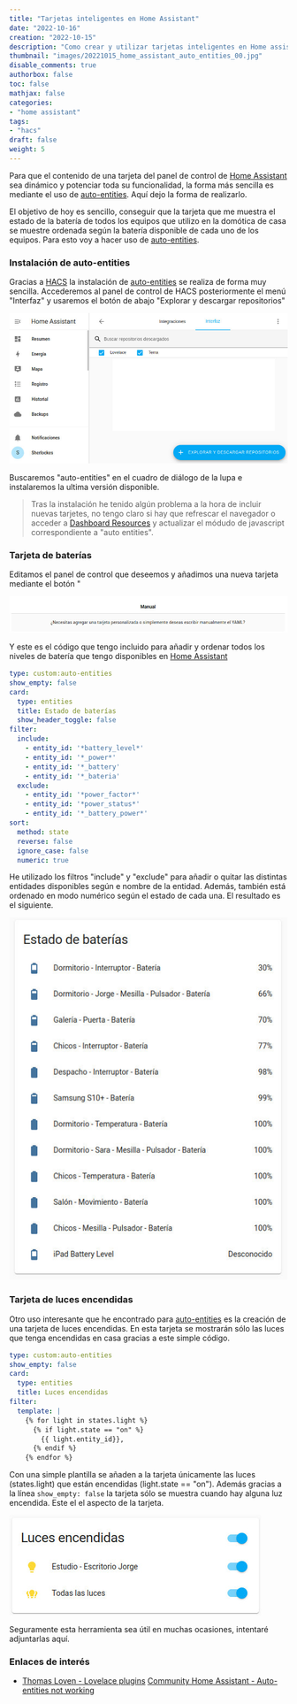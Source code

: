 ```yaml
---
title: "Tarjetas inteligentes en Home Assistant"
date: "2022-10-16"
creation: "2022-10-15"
description: "Como crear y utilizar tarjetas inteligentes en Home assistant mediante auto-entities"
thumbnail: "images/20221015_home_assistant_auto_entities_00.jpg"
disable_comments: true
authorbox: false
toc: false
mathjax: false
categories:
- "home assistant"
tags:
- "hacs"
draft: false
weight: 5
---
```

Para que el contenido de una tarjeta del panel de control de [Home Assistant] sea dinámico y potenciar toda su funcionalidad, la forma más sencilla es mediante el uso de [auto-entities]. Aquí dejo la forma de realizarlo.
<!--more-->
El objetivo de hoy es sencillo, conseguir que la tarjeta que me muestra el estado de la batería de todos los equipos que utilizo en la domótica de casa se muestre ordenada según la batería disponible de cada uno de los equipos. Para esto voy a hacer uso de [auto-entities].

### Instalación de auto-entities
Gracias a [HACS] la instalación de [auto-entities] se realiza de forma muy sencilla. Accederemos al panel de control de HACS posteriormente el menú "Interfaz" y usaremos el botón de abajo "Explorar y descargar repositorios"

![image-01]

Buscaremos "auto-entities" en el cuadro de diálogo de la lupa e instalaremos la ultima versión disponible.

> Tras la instalación he tenido algún problema a la hora de incluir nuevas tarjetes, no tengo claro si hay que refrescar el navegador o acceder a [Dashboard Resources] y actualizar el módudo de javascript correspondiente a "auto entities".

### Tarjeta de baterías
Editamos el panel de control que deseemos y añadimos una nueva tarjeta mediante el botón "

![image-02]

Y este es el código que tengo incluido para añadir y ordenar todos los niveles de batería que tengo disponibles en [Home Assistant]

```yaml
type: custom:auto-entities
show_empty: false
card:
  type: entities
  title: Estado de baterías
  show_header_toggle: false
filter:
  include:
    - entity_id: '*battery_level*'
    - entity_id: '*_power*'
    - entity_id: '*_battery'
    - entity_id: '*_bateria'
  exclude:
    - entity_id: '*power_factor*'
    - entity_id: '*power_status*'
    - entity_id: '*_battery_power*'
sort:
  method: state
  reverse: false
  ignore_case: false
  numeric: true
```

He utilizado los filtros "include" y "exclude" para añadir o quitar las distintas entidades disponibles según e nombre de la entidad. Además, también está ordenado en modo numérico según el estado de cada una. El resultado es el siguiente.

![image-03]

### Tarjeta de luces encendidas
Otro uso interesante que he encontrado para [auto-entities] es la creación de una tarjeta de luces encendidas. En esta tarjeta se mostrarán sólo las luces que tenga encendidas en casa gracias a este simple código.

```yaml
type: custom:auto-entities
show_empty: false
card:
  type: entities
  title: Luces encendidas
filter:
  template: |
    {% for light in states.light %}
      {% if light.state == "on" %}
        {{ light.entity_id}},
      {% endif %}
    {% endfor %}
```
Con una simple plantilla se añaden a la tarjeta únicamente las luces (states.light) que están encendidas (light.state == "on"). Además gracias a la línea `show_empty: false` la tarjeta sólo se muestra cuando hay alguna luz encendida. Este el el aspecto de la tarjeta.

![image-04]

Seguramente esta herramienta sea útil en muchas ocasiones, intentaré adjuntarlas aquí.


### Enlaces de interés
- [Thomas Loven - Lovelace plugins](https://github.com/thomasloven/hass-config/wiki/Lovelace-Plugins)
[Community Home Assistant - Auto-entities not working](https://community.home-assistant.io/t/lovelace-auto-entities-not-working-in-93-2/123807/6)

[auto-entities]: https://github.com/thomasloven/lovelace-auto-entities
[Dashboard Resources]: https://my.home-assistant.io/redirect/lovelace_resources
[HACS]: https://hacs.xyz
[Home Assistant]: https://www.home-assistant.io

[image-01]: /images/20221015_home_assistant_auto_entities_01.jpg
[image-02]: /images/20221015_home_assistant_auto_entities_02.jpg
[image-03]: /images/20221015_home_assistant_auto_entities_03.jpg
[image-04]: /images/20221015_home_assistant_auto_entities_04.jpg

